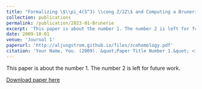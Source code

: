 ```yaml
---
title: "Formalizing \$\\pi_4(S^3) \\cong Z/2Z\$ and Computing a Brunerie Number in Cubical Agda"
collection: publications
permalink: /publication/2023-01-Brunerie
excerpt: 'This paper is about the number 1. The number 2 is left for future work.'
date: 2009-10-01
venue: 'Journal 1'
paperurl: 'http://aljungstrom.github.io/files/zcohomology.pdf'
citation: 'Your Name, You. (2009). &quot;Paper Title Number 1.&quot; <i>Journal 1</i>. 1(1).'
---
```

This paper is about the number 1. The number 2 is left for future work.

[Download paper here](http://aljungstrom.github.io/files/zcohomology.pdf)